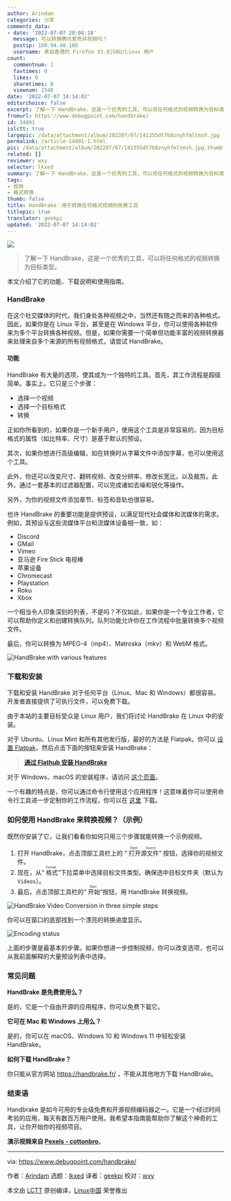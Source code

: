 ```yaml
---
author: Arindam
categories: 分享
comments_data:
- date: '2022-07-07 20:04:18'
  message: 可以转换腾讯爱奇异视频吗？
  postip: 180.94.48.186
  username: 来自香港的 Firefox 91.0|GNU/Linux 用户
count:
  commentnum: 1
  favtimes: 0
  likes: 0
  sharetimes: 0
  viewnum: 2548
date: '2022-07-07 14:14:02'
editorchoice: false
excerpt: 了解一下 HandBrake，这是一个优秀的工具，可以将任何格式的视频转换为目标类型。
fromurl: https://www.debugpoint.com/handbrake/
id: 14801
islctt: true
largepic: /data/attachment/album/202207/07/141355dt7b8znyhfmltmsh.jpg
permalink: /article-14801-1.html
pic: /data/attachment/album/202207/07/141355dt7b8znyhfmltmsh.jpg.thumb.jpg
related: []
reviewer: wxy
selector: lkxed
summary: 了解一下 HandBrake，这是一个优秀的工具，可以将任何格式的视频转换为目标类型。
tags:
- 视频
- 格式转换
thumb: false
title: HandBrake：用于转换任何格式视频的免费工具
titlepic: true
translator: geekpi
updated: '2022-07-07 14:14:02'
---
```


![](/data/attachment/album/202207/07/141355dt7b8znyhfmltmsh.jpg)



> 
> 了解一下 HandBrake，这是一个优秀的工具，可以将任何格式的视频转换为目标类型。
> 
> 
> 


本文介绍了它的功能、下载说明和使用指南。


### HandBrake


在这个社交媒体的时代，我们身处各种视频之中，当然还有随之而来的各种格式。因此，如果你是在 Linux 平台，甚至是在 Windows 平台，你可以使用各种软件来为多个平台转换各种视频。但是，如果你需要一个简单但功能丰富的视频转换器来处理来自多个来源的所有视频格式，请尝试 HandBrake。


#### 功能


HandBrake 有大量的选项，使其成为一个独特的工具。首先，其工作流程是超级简单。事实上，它只是三个步骤：


* 选择一个视频
* 选择一个目标格式
* 转换


正如你所看到的，如果你是一个新手用户，使用这个工具是非常容易的，因为目标格式的属性（如比特率、尺寸）是基于默认的预设。


其次，如果你想进行高级编辑，如在转换时从字幕文件中添加字幕，也可以使用这个工具。


此外，你还可以改变尺寸、翻转视频、改变分辨率、修改长宽比，以及裁剪。此外，通过一套基本的过滤器配置，可以完成诸如去噪和锐化等操作。


另外，为你的视频文件添加章节、标签和音轨也很容易。


也许 HandBrake 的重要功能是提供预设，以满足现代社会媒体和流媒体的需求。例如，其预设与这些流媒体平台和流媒体设备相一致，如：


* Discord
* GMail
* Vimeo
* 亚马逊 Fire Stick 电视棒
* 苹果设备
* Chromecast
* Playstation
* Roku
* Xbox


一个相当令人印象深刻的列表，不是吗？不仅如此，如果你是一个专业工作者，它可以帮助你定义和创建转换队列。队列功能允许你在工作流程中批量转换多个视频文件。


最后，你可以转换为 MPEG-4（mp4）、Matroska（mkv）和 WebM 格式。


![HandBrake with various features](/data/attachment/album/202207/07/141403dn7h3a3zictxwrhw.jpg)


### 下载和安装


下载和安装 HandBrake 对于任何平台（Linux、Mac 和 Windows）都很容易。开发者直接提供了可执行文件，可以免费下载。


由于本站的主要目标受众是 Linux 用户，我们将讨论 HandBrake 在 Linux 中的安装。


对于 Ubuntu、Linux Mint 和所有其他发行版，最好的方法是 Flatpak。你可以 [设置 Flatpak](https://www.debugpoint.com/how-to-install-flatpak-apps-ubuntu-linux/)，然后点击下面的按钮来安装 HandBrake：



> 
> **[通过 Flathub 安装 HandBrake](https://dl.flathub.org/repo/appstream/fr.handbrake.ghb.flatpakref)**
> 
> 
> 


对于 Windows、macOS 的安装程序，请访问 [这个页面](https://handbrake.fr/downloads.php)。


一个有趣的特点是，你可以通过命令行使用这个应用程序！这意味着你可以使用命令行工具进一步定制你的工作流程，你可以在 [这里](https://handbrake.fr/downloads2.php) 下载。


### 如何使用 HandBrake 来转换视频？（示例）


既然你安装了它，让我们看看你如何只用三个步骤就能转换一个示例视频。


1. 打开 HandBrake，点击顶部工具栏上的 “<ruby> 打开源文件 <rt>  Open Source </rt></ruby>” 按钮，选择你的视频文件。
2. 现在，从“<ruby> 格式 <rt>  Format </rt></ruby>”下拉菜单中选择目标文件类型。确保选中目标文件夹（默认为 `Videos`）。
3. 最后，点击顶部工具栏的“<ruby> 开始 <rt>  Start </rt></ruby>”按钮，用 HandBrake 转换视频。


![HandBrake Video Conversion in three simple steps](/data/attachment/album/202207/07/141404wldzl2arp721f7za.jpg)


你可以在窗口的底部找到一个漂亮的转换进度显示。


![Encoding status](/data/attachment/album/202207/07/141405enfkfk55nvvof878.jpg)


上面的步骤是最基本的步骤。如果你想进一步控制视频，你可以改变选项，也可以从我前面解释的大量预设列表中选择。


### 常见问题


**HandBrake 是免费使用么？**


是的，它是一个自由开源的应用程序，你可以免费下载它。


**它可在 Mac 和 Windows 上用么？**


是的，你可以在 macOS、Windows 10 和 Windows 11 中轻松安装 HandBrake。


**如何下载 HandBrake？**


你只能从官方网站 <https://handbrake.fr/> ，不能从其他地方下载 HandBrake。


### 结束语


Handbrake 是如今可用的专业级免费和开源视频编码器之一。它是一个经过时间考验的应用，每天有数百万用户使用。我希望本指南能帮助你了解这个神奇的工具，让你开始你的视频项目。


**演示视频来自 [Pexels - cottonbro](https://www.pexels.com/video/hands-hand-table-colorful-3997786/)**。




---


via: <https://www.debugpoint.com/handbrake/>


作者：[Arindam](https://www.debugpoint.com/author/admin1/) 选题：[lkxed](https://github.com/lkxed) 译者：[geekpi](https://github.com/geekpi) 校对：[wxy](https://github.com/wxy)


本文由 [LCTT](https://github.com/LCTT/TranslateProject) 原创编译，[Linux中国](https://linux.cn/) 荣誉推出